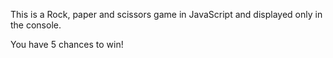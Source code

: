 This is a Rock, paper and scissors game in JavaScript and displayed only in the console. 

You have 5 chances to win! 
